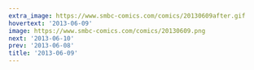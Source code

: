 ```yaml
---
extra_image: https://www.smbc-comics.com/comics/20130609after.gif
hovertext: '2013-06-09'
image: https://www.smbc-comics.com/comics/20130609.png
next: '2013-06-10'
prev: '2013-06-08'
title: '2013-06-09'
---
```

